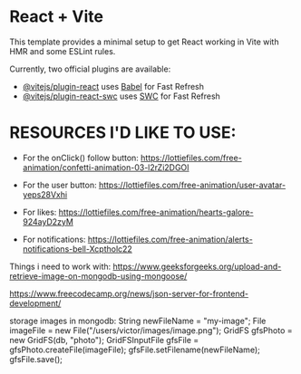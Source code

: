 # React + Vite

This template provides a minimal setup to get React working in Vite with HMR and some ESLint rules.

Currently, two official plugins are available:

- [@vitejs/plugin-react](https://github.com/vitejs/vite-plugin-react/blob/main/packages/plugin-react/README.md) uses [Babel](https://babeljs.io/) for Fast Refresh
- [@vitejs/plugin-react-swc](https://github.com/vitejs/vite-plugin-react-swc) uses [SWC](https://swc.rs/) for Fast Refresh



# RESOURCES I'D LIKE TO USE:
- For the onClick() follow button: https://lottiefiles.com/free-animation/confetti-animation-03-l2rZi2DGOI

- For the user button: https://lottiefiles.com/free-animation/user-avatar-yeps28Vxhi

- For likes: https://lottiefiles.com/free-animation/hearts-galore-924ayD2zyM

- For notifications: https://lottiefiles.com/free-animation/alerts-notifications-bell-Xcptholc22


Things i need to work with:
https://www.geeksforgeeks.org/upload-and-retrieve-image-on-mongodb-using-mongoose/

https://www.freecodecamp.org/news/json-server-for-frontend-development/

storage images in mongodb:
String newFileName = "my-image"; File imageFile = new File("/users/victor/images/image.png"); GridFS gfsPhoto = new GridFS(db, "photo"); GridFSInputFile gfsFile = gfsPhoto.createFile(imageFile); gfsFile.setFilename(newFileName); gfsFile.save();